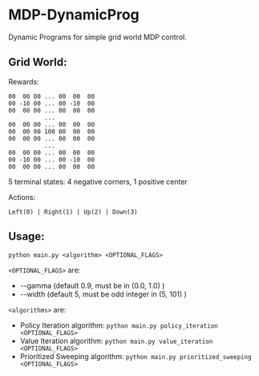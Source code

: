 # MDP-DynamicProg

Dynamic Programs for simple grid world MDP control.

## Grid World:

Rewards:

```
00  00 00 ... 00  00  00
00 -10 00 ... 00 -10  00
00  00 00 ... 00  00  00
          ...
00  00 00 ... 00  00  00
00  00 00 100 00  00  00
00  00 00 ... 00  00  00
          ...
00  00 00 ... 00  00  00
00 -10 00 ... 00 -10  00
00  00 00 ... 00  00  00
```

5 terminal states: 4 negative corners, 1 positive center

Actions:

```
Left(0) | Right(1) | Up(2) | Down(3)
```

## Usage:

`python main.py <algorithm> <OPTIONAL_FLAGS>`

`<OPTIONAL_FLAGS>` are:
 - --gamma (default 0.9, must be in (0.0, 1.0) )
 - --width (default 5, must be odd integer in (5, 101) )

`<algorithms>` are:
 - Policy Iteration algorithm: `python main.py policy_iteration <OPTIONAL_FLAGS>`
 - Value Iteration algorithm: `python main.py value_iteration <OPTIONAL_FLAGS>`
 - Prioritized Sweeping algorithm: `python main.py prioritized_sweeping <OPTIONAL_FLAGS>`
